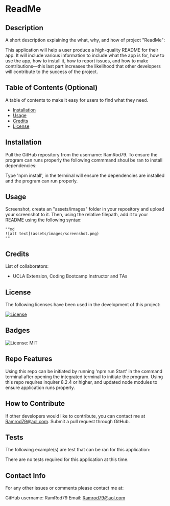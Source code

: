 # ReadMe
  
## Description

A short description explaining the what, why, and how of project "ReadMe":

 This application will help a user produce a high-quality README for their app. It will include various information to include what the app is for, how to use the app, how to install it, how to report issues, and how to make contributions—this last part increases the likelihood that other developers will contribute to the success of the project.

## Table of Contents (Optional)

A table of contents to make it easy for users to find what they need.

- [Installation](#installation)
- [Usage](#usage)
- [Credits](#credits)
- [License](#license)

## Installation

Pull the GitHub repository from the username: RamRod79. To ensure the program can runs properly the following commmand shoul be ran to install dependencies:

Type 'npm install', in the terminal will ensure the dependencies are installed and the program can run properly.

## Usage

Screenshot, create an "assets/images" folder in your repository and upload your screenshot to it. Then, using the relative filepath, add it to your README using the following syntax:

    ""md
    ![alt text](assets/images/screenshot.png)
    ""

## Credits

List of collaborators:

- UCLA Extension, Coding Bootcamp Instructor and TAs

## License

The following licenses have been used in the development of this project:

[![License](https://img.shields.io/badge/License-MIT-success)](https://opensource.org/licenses/MIT)

## Badges

![License: MIT](https://img.shields.io/badge/License-MIT-success)

## Repo Features

Using this repo can be initiated by running 'npm run Start' in the command terminal after opening the integrated terminal to initiate the program. Using this repo requires inquirer 8.2.4 or higher, and updated node modules to ensure application runs properly.

## How to Contribute

If other developers would like to contribute, you can contact me at Ramrod79@aol.com. Submit a pull request through GitHub.

## Tests

The following example(s) are test that can be ran for this application:

There are no tests required for this application at this time.

## Contact Info

For any other issues or comments please contact me at:

GitHub username: RamRod79
Email: Ramrod79@aol.com